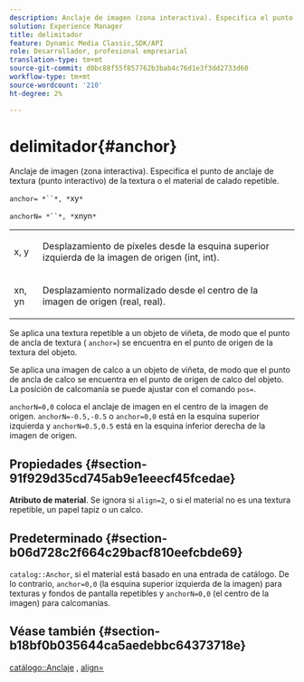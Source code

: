 ```yaml
---
description: Anclaje de imagen (zona interactiva). Especifica el punto de anclaje de textura (punto interactivo) de la textura o el material de calado repetible.
solution: Experience Manager
title: delimitador
feature: Dynamic Media Classic,SDK/API
role: Desarrollador, profesional empresarial
translation-type: tm+mt
source-git-commit: d0bc88f55f857762b3bab4c76d1e3f3dd2733d60
workflow-type: tm+mt
source-wordcount: '210'
ht-degree: 2%

---
```



# delimitador{#anchor}

Anclaje de imagen (zona interactiva). Especifica el punto de anclaje de textura (punto interactivo) de la textura o el material de calado repetible.

`anchor= *``*, *`xy`*`

`anchorN= *``*, *`xnyn`*`

<table id="simpletable_1D8E91D8424A424787C4D20C9B040115"> 
 <tr class="strow"> 
  <td class="stentry"> <p><span class="varname"> x</span>,  <span class="varname"> y</span> </p></td> 
  <td class="stentry"> <p>Desplazamiento de píxeles desde la esquina superior izquierda de la imagen de origen (int, int). </p></td> 
 </tr> 
 <tr class="strow"> 
  <td class="stentry"> <p><span class="varname"> xn</span>,  <span class="varname"> yn</span> </p></td> 
  <td class="stentry"> <p>Desplazamiento normalizado desde el centro de la imagen de origen (real, real). </p></td> 
 </tr> 
</table>

Se aplica una textura repetible a un objeto de viñeta, de modo que el punto de ancla de textura ( `anchor=`) se encuentra en el punto de origen de la textura del objeto.

Se aplica una imagen de calco a un objeto de viñeta, de modo que el punto de ancla de calco se encuentra en el punto de origen de calco del objeto. La posición de calcomanía se puede ajustar con el comando `pos=`.

`anchorN=0,0` coloca el anclaje de imagen en el centro de la imagen de origen. `anchorN=-0.5,-0.5` o  `anchor=0,0` está en la esquina superior izquierda y  `anchorN=0.5,0.5` está en la esquina inferior derecha de la imagen de origen.

## Propiedades {#section-91f929d35cd745ab9e1eeecf45fcedae}

**Atributo de material**. Se ignora si `align=2`, o si el material no es una textura repetible, un papel tapiz o un calco.

## Predeterminado {#section-b06d728c2f664c29bacf810eefcbde69}

`catalog::Anchor`, si el material está basado en una entrada de catálogo. De lo contrario, `anchor=0,0` (la esquina superior izquierda de la imagen) para texturas y fondos de pantalla repetibles y `anchorN=0,0` (el centro de la imagen) para calcomanías.

## Véase también {#section-b18bf0b035644ca5aedebbc64373718e}

[catálogo::Anclaje](../../../../../ir-api/material-cat/image-rendering-api-ref/c-ir-material-catalog/c-ir-material-data-reference/r-ir-cat-anchor.md#reference-d9b1d49db1fc440686f64b84453297ab) ,  [align=](../../../../../ir-api/http-protocol/image-rendering-api-ref/c-ir-http-protocol-ref/c-ir-http-protocol-command-reference/r-ir-align.md#reference-4d63baa522ce42f9b15167ba34c5c6a7)
